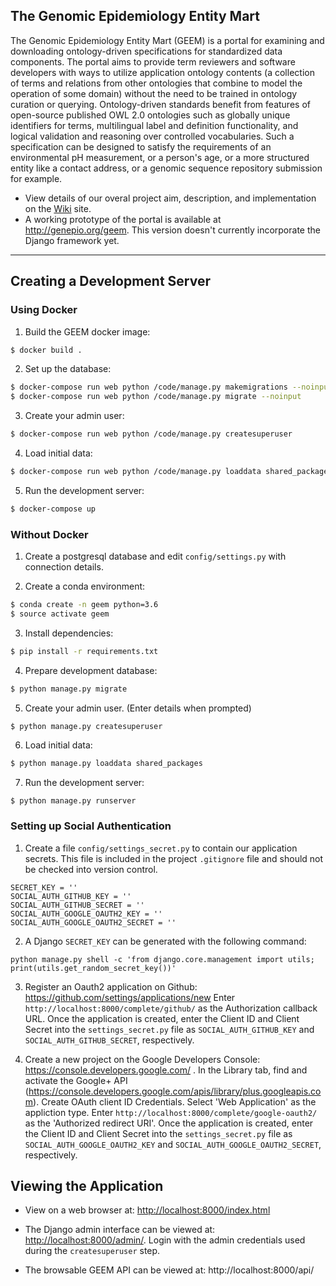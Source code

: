 ## The Genomic Epidemiology Entity Mart

The Genomic Epidemiology Entity Mart (GEEM) is a portal for examining and downloading ontology-driven specifications for standardized data components. The portal aims to provide term reviewers and software developers with ways to utilize application ontology contents (a collection of terms and relations from other ontologies that combine to model the operation of some domain) without the need to be trained in ontology curation or querying. Ontology-driven standards benefit from features of open-source published OWL 2.0 ontologies such as globally unique identifiers for terms, multilingual label and definition functionality, and logical validation and reasoning over controlled vocabularies. Such a specification can be designed to satisfy the requirements of an environmental pH measurement, or a person's age, or a more structured entity like a contact address, or a genomic sequence repository submission for example. 

* View details of our overal project aim, description, and implementation on the [Wiki](https://github.com/GenEpiO/geem/wiki/) site.
* A working prototype of the portal is available at <http://genepio.org/geem>. This version doesn't currently incorporate the Django framework yet.

___________

## Creating a Development Server

### Using Docker

1. Build the GEEM docker image:

```bash
$ docker build .
```

2. Set up the database:

```bash
$ docker-compose run web python /code/manage.py makemigrations --noinput
$ docker-compose run web python /code/manage.py migrate --noinput
```

3. Create your admin user:

```bash
$ docker-compose run web python /code/manage.py createsuperuser
```

4. Load initial data:

```bash
$ docker-compose run web python /code/manage.py loaddata shared_packages
```

5. Run the development server:

```bash
$ docker-compose up
```

### Without Docker

1. Create a postgresql database and edit `config/settings.py` with connection details.

2. Create a conda environment:

```bash
$ conda create -n geem python=3.6
$ source activate geem
```

3. Install dependencies:

```bash
$ pip install -r requirements.txt
```

4. Prepare development database:

```bash
$ python manage.py migrate
```

5. Create your admin user. (Enter details when prompted)

```bash
$ python manage.py createsuperuser
```

6. Load initial data:

```bash
$ python manage.py loaddata shared_packages
```

7. Run the development server:

```
$ python manage.py runserver
```

### Setting up Social Authentication

1. Create a file `config/settings_secret.py` to contain our application secrets. This file is included in the project `.gitignore` file and should not be checked into version control.

```
SECRET_KEY = ''
SOCIAL_AUTH_GITHUB_KEY = ''
SOCIAL_AUTH_GITHUB_SECRET = ''
SOCIAL_AUTH_GOOGLE_OAUTH2_KEY = ''
SOCIAL_AUTH_GOOGLE_OAUTH2_SECRET = ''
```

2. A Django `SECRET_KEY` can be generated with the following command:

```
python manage.py shell -c 'from django.core.management import utils; print(utils.get_random_secret_key())'
```

3. Register an Oauth2 application on Github: https://github.com/settings/applications/new Enter `http://localhost:8000/complete/github/` as the Authorization callback URL. Once the application is created, enter the Client ID and Client Secret into the `settings_secret.py` file as `SOCIAL_AUTH_GITHUB_KEY` and `SOCIAL_AUTH_GITHUB_SECRET`, respectively.

4. Create a new project on the Google Developers Console: https://console.developers.google.com/ . In the Library tab, find and activate the Google+ API (https://console.developers.google.com/apis/library/plus.googleapis.com). Create OAuth client ID Credentials. Select 'Web Application' as the appliction type. Enter `http://localhost:8000/complete/google-oauth2/` as the 'Authorized redirect URI'. Once the application is created, enter the Client ID and Client Secret into the `settings_secret.py` file as `SOCIAL_AUTH_GOOGLE_OAUTH2_KEY` and `SOCIAL_AUTH_GOOGLE_OAUTH2_SECRET`, respectively.

## Viewing the Application

 - View on a web browser at: [http://localhost:8000/index.html](http://localhost:8000/index.html)

 - The Django admin interface can be viewed at: [http://localhost:8000/admin/](http://localhost:8000/admin/). Login with the admin credentials used during the `createsuperuser` step.

 - The browsable GEEM API can be viewed at: http://localhost:8000/api/


